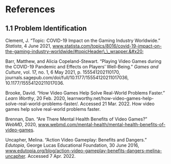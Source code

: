 # References

## 1.1 Problem Identification

Clement, J. “Topic: COVID-19 Impact on the Gaming Industry Worldwide.” _Statista_, 4 June 2021, www.statista.com/topics/8016/covid-19-impact-on-the-gaming-industry-worldwide/#topicHeader\_\_wrapper.&#x20;

Barr, Matthew, and Alicia Copeland-Stewart. “Playing Video Games during the COVID-19 Pandemic and Effects on Players’ Well-Being.” _Games and Culture_, vol. 17, no. 1, 6 May 2021, p. 155541202110170, journals.sagepub.com/doi/full/10.1177/15554120211017036, 10.1177/15554120211017036.

Brooke, David. “How Video Games Help Solve Real-World Problems Faster.” _Learn Worthy_, 20 Feb. 2020, learnworthy.net/how-video-games-help-solve-real-world-problems-faster/. Accessed 21 Mar. 2022. How video games help solve real-world problems faster.

Brennan, Dan. “Are There Mental Health Benefits of Video Games?” _WebMD_, 2020, www.webmd.com/mental-health/mental-health-benefits-of-video-games.

Uncapher, Melina. “Action Video Gameplay: Benefits and Dangers.” _Edutopia_, George Lucas Educational Foundation, 30 June 2016, www.edutopia.org/blog/action-video-gameplay-benefits-dangers-melina-uncapher. Accessed 7 Apr. 2022.

